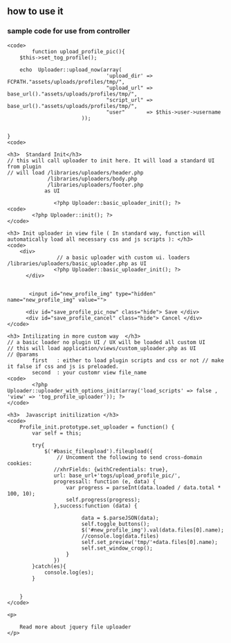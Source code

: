 <h2> how to use it </h2>

<p>
	<h3> sample code for use from controller </h3>

	<code>
			function upload_profile_pic(){
		$this->set_tog_profile();

		echo  Uploader::upload_now(array(
									'upload_dir' => FCPATH."assets/uploads/profiles/tmp/",
									"upload_url" => base_url()."assets/uploads/profiles/tmp/",
									"script_url" => base_url()."assets/uploads/profiles/tmp/",
									"user"		 => $this->user->username
							));
		
		
	}
	<code>

	<h3>  Standard Init</h3>
	// this will call uploader to init here. It will load a standard UI from plugin 
	// will load /libraries/uploaders/header.php
				 /libraries/uploaders/body.php
				 /libraries/uploaders/footer.php
			 	as UI

          		   <?php Uploader::basic_uploader_init(); ?>
	<code>
			<?php Uploader::init(); ?>
	</code>

	<h3> Init uploader in view file ( In standard way, function will automatically load all necessary css and js scripts ): </h3>
	<code>
		<div>
					// a basic uploader with custom ui. loaders /libraries/uploaders/basic_uploader.php as UI
          		   <?php Uploader::basic_uploader_init(); ?>
          </div>
    
          
           <input id="new_profile_img" type="hidden" name="new_profile_img" value="">
           
          <div id="save_profile_pic_now" class="hide"> Save </div>
          <div id="save_profile_cancel" class="hide"> Cancel </div>
	</code>

	<h3> Intilizating in more custom way  </h3>
	// a basic loader no plugin UI / UX will be loaded all custom UI
	// this will load application/views/custom_uploader.php as UI
	// @params
			first 	: either to load plugin scripts and css or not // make it false if css and js is preloaded.
			second 	: your customr view file_name 
	<code>
			<?php Uploader::uploader_with_options_init(array('load_scripts' => false , 'view' => 'tog_profile_uploader')); ?>
	</code>

	<h3>  Javascript initilization </h3>
	<code>
		Profile_init.prototype.set_uploader = function() {
			var self = this;
			   
		    try{
		    	$('#basic_fileupload').fileupload({
			        // Uncomment the following to send cross-domain cookies:
			       //xhrFields: {withCredentials: true},
			       url: base_url+'togs/upload_profile_pic/',
			       progressall: function (e, data) {
			           var progress = parseInt(data.loaded / data.total * 100, 10);
			           self.progress(progress);
			       },success:function (data) {	
			      
			    			data = $.parseJSON(data);
			    			self.toggle_buttons();
			    			$('#new_profile_img').val(data.files[0].name);
			    			//console.log(data.files)
			    			self.set_preview('tmp/'+data.files[0].name);
			    			self.set_window_crop();
				       }
				   })
		    }catch(es){
		    	console.log(es);
		    }

		    
		}
	</code>

	<p>

		Read more about jquery file uploader
	</p>
</p>
